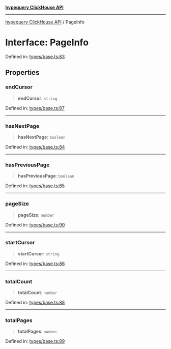 [**hypequery ClickHouse API**](../README.md)

***

[hypequery ClickHouse API](../globals.md) / PageInfo

# Interface: PageInfo

Defined in: [types/base.ts:83](https://github.com/hypequery/hypequery/blob/64a7970b0d65bd3e69a2e7876f19dbfe29817833/packages/clickhouse/src/types/base.ts#L83)

## Properties

### endCursor

> **endCursor**: `string`

Defined in: [types/base.ts:87](https://github.com/hypequery/hypequery/blob/64a7970b0d65bd3e69a2e7876f19dbfe29817833/packages/clickhouse/src/types/base.ts#L87)

***

### hasNextPage

> **hasNextPage**: `boolean`

Defined in: [types/base.ts:84](https://github.com/hypequery/hypequery/blob/64a7970b0d65bd3e69a2e7876f19dbfe29817833/packages/clickhouse/src/types/base.ts#L84)

***

### hasPreviousPage

> **hasPreviousPage**: `boolean`

Defined in: [types/base.ts:85](https://github.com/hypequery/hypequery/blob/64a7970b0d65bd3e69a2e7876f19dbfe29817833/packages/clickhouse/src/types/base.ts#L85)

***

### pageSize

> **pageSize**: `number`

Defined in: [types/base.ts:90](https://github.com/hypequery/hypequery/blob/64a7970b0d65bd3e69a2e7876f19dbfe29817833/packages/clickhouse/src/types/base.ts#L90)

***

### startCursor

> **startCursor**: `string`

Defined in: [types/base.ts:86](https://github.com/hypequery/hypequery/blob/64a7970b0d65bd3e69a2e7876f19dbfe29817833/packages/clickhouse/src/types/base.ts#L86)

***

### totalCount

> **totalCount**: `number`

Defined in: [types/base.ts:88](https://github.com/hypequery/hypequery/blob/64a7970b0d65bd3e69a2e7876f19dbfe29817833/packages/clickhouse/src/types/base.ts#L88)

***

### totalPages

> **totalPages**: `number`

Defined in: [types/base.ts:89](https://github.com/hypequery/hypequery/blob/64a7970b0d65bd3e69a2e7876f19dbfe29817833/packages/clickhouse/src/types/base.ts#L89)

